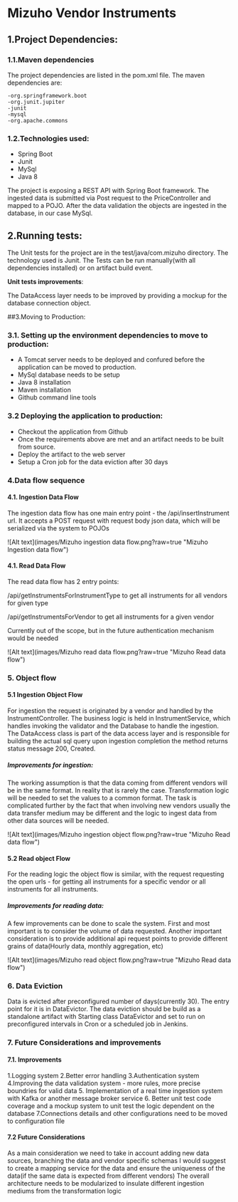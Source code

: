 # Mizuho Vendor Instruments


## 1.Project Dependencies:
### 1.1.Maven dependencies

The project dependencies are listed in the pom.xml file.
The maven dependencies are:

    -org.springframework.boot
    -org.junit.jupiter
    -junit
    -mysql
    -org.apache.commons


### 1.2.Technologies used:
* Spring Boot
* Junit
* MySql 
* Java 8

The project is exposing a REST API with Spring Boot framework.
The ingested data is submitted via Post request to the PriceController and mapped to a POJO.
After the data validation the objects are ingested in the database, in our case MySql.

## 2.Running tests:
The Unit tests for the project are in the test/java/com.mizuho directory. The technology used is Junit.
The Tests can be run manually(with all dependencies installed) or on artifact build event.

**Unit tests improvements**:

The DataAccess layer needs to be improved by providing a mockup for the database connection object.



##3.Moving to Production:

### 3.1. Setting up the environment dependencies to move to production:

* A Tomcat server needs to be deployed and confured before the application can be moved to production.
* MySql database needs to be setup
* Java 8 installation
* Maven installation
* Github command line tools
 
### 3.2 Deploying the application to production:

* Checkout the application from Github
* Once the requirements above are met and an artifact needs to be built from source.
* Deploy the artifact to the web server
* Setup a Cron job for the data eviction after 30 days
 

### 4.Data flow sequence

#### 4.1. Ingestion Data Flow

The ingestion data flow has one main entry point - the /api/insertInstrument url.
It accepts a POST request with request body json data, which will be serialized via the system to POJOs

![Alt text](images/Mizuho ingestion data flow.png?raw=true "Mizuho Ingestion data flow")


#### 4.1. Read Data Flow


The read data flow has 2 entry points:

/api/getInstrumentsForInstrumentType to get all instruments for all vendors for given type

/api/getInstrumentsForVendor to get all instruments for a given vendor

Currently out of the scope, but in the future authentication mechanism would be needed

![Alt text](images/Mizuho read data flow.png?raw=true "Mizuho Read data flow")


### 5. Object flow 

#### 5.1 Ingestion Object Flow

For ingestion the request is originated by a vendor and handled by the InstrumentController.
The business logic is held in InstrumentService, which handles invoking the validator and the Database to handle the ingestion.
The DataAccess class is part of the data access layer and is responsible for building the actual sql query
upon ingestion completion the method returns status message 200, Created.

##### **Improvements for ingestion:**
The working assumption is that the data coming from different vendors will be in the same format.
In reality that is rarely the case. Transformation logic will be needed to set the values to a common format.
The task is complicated further by the fact that when involving new vendors usually the data transfer medium may be different
 and the logic to ingest data from other data sources will be needed.

![Alt text](images/Mizuho ingestion object flow.png?raw=true "Mizuho Read data flow")



#### 5.2 Read object Flow

For the reading logic the object flow is similar, with the request requesting the open urls - for getting all instruments 
for a specific vendor or all instruments for all instruments.

##### **Improvements for reading data:**
A few improvements can be done to scale the system.
First and most important is to consider the volume of data requested.
Another important consideration is to provide additional api request points to provide different grains of data(Hourly data, monthly aggregation, etc)
 


![Alt text](images/Mizuho read object flow.png?raw=true "Mizuho Read data flow")


### 6. Data Eviction
Data is evicted after preconfigured number of days(currently 30).
The entry point for it is in DataEvictor.
The data eviction should be build as a standalone artifact with Starting class DataEvictor and set to run on preconfigured 
intervals in Cron or a scheduled job in Jenkins.



### 7. Future Considerations and improvements

#### 7.1. Improvements
1.Logging system
2.Better error handling
3.Authentication system
4.Improving the data validation system - more rules, more precise boundries for valid data
5. Implementation of a real time ingestion system with Kafka or another message broker service
6. Better unit test code coverage and a mockup system to unit test the logic dependent on the database
7.Connections details and other configurations need to be moved to configuration file

#### 7.2 Future Considerations
As a main consideration we need to take in account adding new data sources, branching the data and vendor specific schemas
I would suggest to create a mapping service for the data and ensure the uniqueness of the data(if the same data is expected from different vendors)
The overall architecture needs to be modularized to insulate different ingestion mediums from the transformation logic
